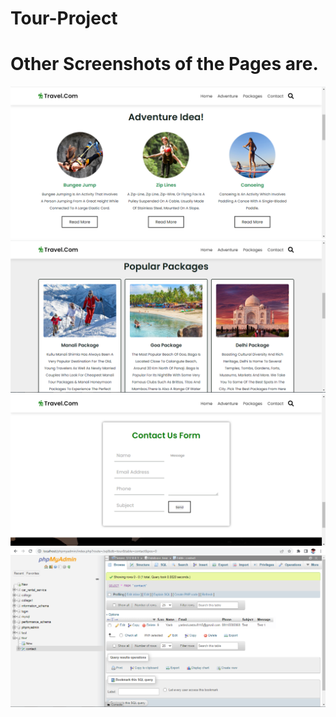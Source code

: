 # Tour-Project

<h1><b>Other Screenshots of the Pages are.</b></h1>

![alt text](https://github.com/Artworkcs/Tour-Project/blob/main/screenshot/adventure.PNG?raw=true)
![alt text](https://github.com/Artworkcs/Tour-Project/blob/main/screenshot/package1.PNG?raw=true)
![alt text](https://github.com/Artworkcs/Tour-Project/blob/main/screenshot/contact.PNG?raw=true)
![alt text](https://github.com/Artworkcs/Tour-Project/blob/main/screenshot/database_contact.PNG?raw=true)
